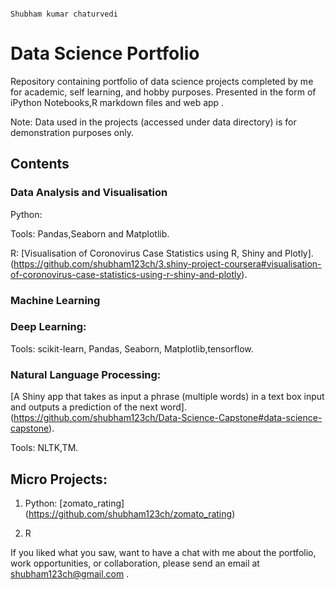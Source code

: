                                                                      Shubham kumar chaturvedi
# Data Science Portfolio
Repository containing portfolio of data science projects completed by me for academic, self learning, and hobby purposes. Presented in the form of iPython Notebooks,R markdown files and web app .

Note: Data used in the projects (accessed under data directory) is for demonstration purposes only.

##  Contents
###  Data Analysis and Visualisation

Python:


Tools: Pandas,Seaborn and Matplotlib.

R:
[Visualisation of Coronovirus Case Statistics using R, Shiny and Plotly].
(https://github.com/shubham123ch/3.shiny-project-coursera#visualisation-of-coronovirus-case-statistics-using-r-shiny-and-plotly).

###   Machine Learning



###  Deep Learning: 


Tools: scikit-learn, Pandas, Seaborn, Matplotlib,tensorflow.

### Natural Language Processing:

[A Shiny app that takes as input a phrase (multiple words) in a text box input and outputs a prediction of the next word].
(https://github.com/shubham123ch/Data-Science-Capstone#data-science-capstone).

Tools: NLTK,TM.

##  Micro Projects:
1. Python:
[zomato_rating]
(https://github.com/shubham123ch/zomato_rating)



2. R



If you liked what you saw, want to have a chat with me about the portfolio, work opportunities, or collaboration, please send an email at shubham123ch@gmail.com .

